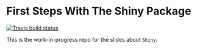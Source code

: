 # First Steps With The Shiny Package
[![Travis build status](https://travis-ci.org/mcanouil/rshiny.svg?branch=master)](https://travis-ci.org/mcanouil/rshiny)

This is the work-in-progress repo for the slides about `Shiny`.

